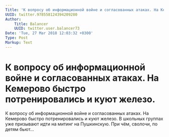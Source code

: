 ```yaml
---
Title: 'К вопросу об информационной войне и согласованных атаках. На Кемерово быстро потренировались и куют железо.'
UUID: twitter.978558124394209280
Author:
    Title: Balancer
    UUID: twitter.user.balancer73
Date: 'Tue, 27 Mar 2018 12:03:32 +0300'
Type: Post
Markup: Text
---
```


# К вопросу об информационной войне и согласованных атаках. На Кемерово быстро потренировались и куют железо.

К вопросу об информационной войне и согласованных атаках. На
Кемерово быстро потренировались и куют железо. В школьных
группах уже призывают идти на митинг на Пушкинскую. При чём,
сволочи, по детям бьют...